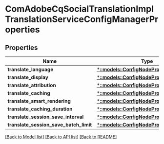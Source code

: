# ComAdobeCqSocialTranslationImplTranslationServiceConfigManagerProperties

## Properties
Name | Type | Description | Notes
------------ | ------------- | ------------- | -------------
**translate_language** | [***::models::ConfigNodePropertyDropDown**](configNodePropertyDropDown.md) |  | [optional] 
**translate_display** | [***::models::ConfigNodePropertyDropDown**](configNodePropertyDropDown.md) |  | [optional] 
**translate_attribution** | [***::models::ConfigNodePropertyBoolean**](configNodePropertyBoolean.md) |  | [optional] 
**translate_caching** | [***::models::ConfigNodePropertyDropDown**](configNodePropertyDropDown.md) |  | [optional] 
**translate_smart_rendering** | [***::models::ConfigNodePropertyDropDown**](configNodePropertyDropDown.md) |  | [optional] 
**translate_caching_duration** | [***::models::ConfigNodePropertyString**](configNodePropertyString.md) |  | [optional] 
**translate_session_save_interval** | [***::models::ConfigNodePropertyString**](configNodePropertyString.md) |  | [optional] 
**translate_session_save_batch_limit** | [***::models::ConfigNodePropertyString**](configNodePropertyString.md) |  | [optional] 

[[Back to Model list]](../README.md#documentation-for-models) [[Back to API list]](../README.md#documentation-for-api-endpoints) [[Back to README]](../README.md)


